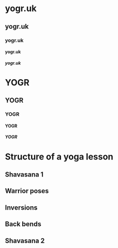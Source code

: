 # yogr.uk
## yogr.uk
### yogr.uk
#### yogr.uk
##### yogr.uk

# YOGR
## YOGR
### YOGR
#### YOGR
##### YOGR

# Structure of a yoga lesson
## Shavasana 1
## Warrior poses
## Inversions
## Back bends
## Shavasana 2
